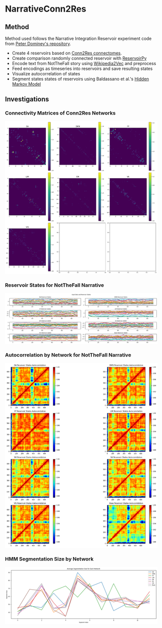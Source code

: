 # NarrativeConn2Res

## Method

Method used follows the Narrative Integration Reservoir experiment code from [Peter Dominey's repository](https://github.com/pfdominey/Narrative-Integration-Reservoir/).

- Create 4 reservoirs based on [Conn2Res connectomes](https://www.nature.com/articles/s41467-024-44900-4).
- Create comparison randomly connected reservoir with [ReservoirPy](https://reservoirpy.readthedocs.io/en/latest)
- Encode text from NotTheFall story using [Wikipedia2Vec](https://wikipedia2vec.github.io/wikipedia2vec/) and preprocess
- Feed encodings as timeseries into reservoirs and save resulting states
- Visualize autocorrelation of states
- Segment states states of reservoirs using Baldassano et al.'s [Hidden Markov Model](https://pubmed.ncbi.nlm.nih.gov/28772125/)

## Investigations

### Connectivity Matrices of Conn2Res Networks

![Alt text](results/Conn2Resconnectivities.png)

### Reservoir States for NotTheFall Narrative

![Alt text](results/statespernetwork.png)

### Autocorrelation by Network for NotTheFall Narrative

![Alt text](results/states_autocorr.png)

### HMM Segmentation Size by Network

![Alt text](results/segmentation_size.png)
